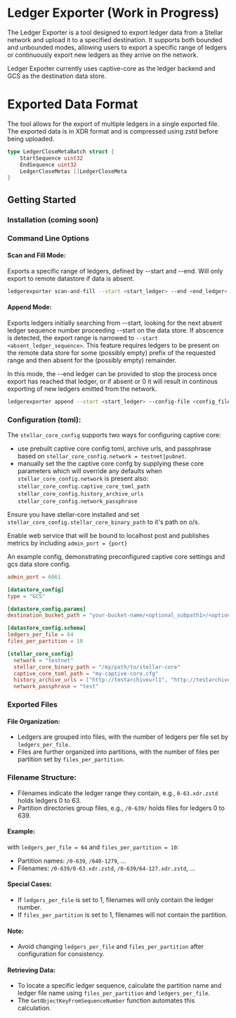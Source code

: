 # Ledger Exporter (Work in Progress)

The Ledger Exporter is a tool designed to export ledger data from a Stellar network and upload it to a specified destination. It supports both bounded and unbounded modes, allowing users to export a specific range of ledgers or continuously export new ledgers as they arrive on the network.

Ledger Exporter currently uses captive-core as the ledger backend and GCS as the destination data store.

# Exported Data Format
The tool allows for the export of multiple ledgers in a single exported file. The exported data is in XDR format and is compressed using zstd before being uploaded.

```go
type LedgerCloseMetaBatch struct {
    StartSequence uint32
    EndSequence uint32
    LedgerCloseMetas []LedgerCloseMeta
}
```

## Getting Started

### Installation (coming soon)

### Command Line Options

#### Scan and Fill Mode:
Exports a specific range of ledgers, defined by --start and --end. Will only export to remote datastore if data is absent.
```bash
ledgerexporter scan-and-fill --start <start_ledger> --end <end_ledger> --config-file <config_file_path>
```

#### Append Mode:
Exports ledgers initially searching from --start, looking for the next absent ledger sequence number proceeding --start on the data store. If abscence is detected, the export range is narrowed to `--start <absent_ledger_sequence>`. 
This feature requires ledgers to be present on the remote data store for some (possibly empty) prefix of the requested range and then absent for the (possibly empty) remainder. 

In this mode, the --end ledger can be provided to stop the process once export has reached that ledger, or if absent or 0 it will result in continous exporting of new ledgers emitted from the network. 
```bash
ledgerexporter append --start <start_ledger> --config-file <config_file_path>
```

### Configuration (toml):
The `stellar_core_config` supports two ways for configuring captive core:
  - use prebuilt captive core config toml, archive urls, and passphrase based on `stellar_core_config.network = testnet|pubnet`.
  - manually set the the captive core confg by supplying these core parameters which will override any defaults when `stellar_core_config.network` is present also:
    `stellar_core_config.captive_core_toml_path`
    `stellar_core_config.history_archive_urls`
    `stellar_core_config.network_passphrase`

Ensure you have stellar-core installed and set `stellar_core_config.stellar_core_binary_path` to it's path on o/s.

Enable web service that will be bound to localhost post and publishes metrics by including `admin_port = {port}`

An example config, demonstrating preconfigured captive core settings and gcs data store config.
```toml
admin_port = 6061

[datastore_config]
type = "GCS"

[datastore_config.params]
destination_bucket_path = "your-bucket-name/<optional_subpath1>/<optional_subpath2>/"

[datastore_config.schema]
ledgers_per_file = 64
files_per_partition = 10

[stellar_core_config]
  network = "testnet"
  stellar_core_binary_path = "/my/path/to/stellar-core"
  captive_core_toml_path = "my-captive-core.cfg"
  history_archive_urls = ["http://testarchiveurl1", "http://testarchiveurl2"]
  network_passphrase = "test"
```

### Exported Files

#### File Organization:
- Ledgers are grouped into files, with the number of ledgers per file set by `ledgers_per_file`.
- Files are further organized into partitions, with the number of files per partition set by `files_per_partition`.

### Filename Structure:
- Filenames indicate the ledger range they contain, e.g., `0-63.xdr.zstd` holds ledgers 0 to 63.
- Partition directories group files, e.g., `/0-639/` holds files for ledgers 0 to 639.

#### Example:
with `ledgers_per_file = 64` and `files_per_partition = 10`:
- Partition names: `/0-639`, `/640-1279`, ...
- Filenames: `/0-639/0-63.xdr.zstd`, `/0-639/64-127.xdr.zstd`, ...

#### Special Cases:

- If `ledgers_per_file` is set to 1, filenames will only contain the ledger number.
- If `files_per_partition` is set to 1, filenames will not contain the partition.

#### Note:
- Avoid changing `ledgers_per_file` and `files_per_partition` after configuration for consistency.

#### Retrieving Data:
- To locate a specific ledger sequence, calculate the partition name and ledger file name using `files_per_partition` and `ledgers_per_file`.
- The `GetObjectKeyFromSequenceNumber` function automates this calculation.

